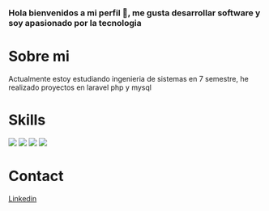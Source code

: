 ### Hola bienvenidos a mi perfil 👋, me gusta desarrollar software y soy apasionado por la tecnologia
<h1>Sobre mi</h1>
Actualmente estoy estudiando ingenieria de sistemas en 7 semestre, he realizado proyectos  en laravel php y mysql
<h1>Skills</h1>
<img src="https://img.shields.io/badge/software-php-blue">
<img src="https://img.shields.io/badge/BD-MYSQL-GREEN">
<img src="https://img.shields.io/badge/css-php-blue">
<img src="https://img.shields.io/badge/Laravel-php-blue">
<h1>Contact</h1>
<a href="www.linkedin.com/in/jose-daniel-solano-manosalva">Linkedin</a>
<!--
**softwaredaniel/softwaredaniel** is a ✨ _special_ ✨ repository because its `README.md` (this file) appears on your GitHub profile.

Here are some ideas to get you started:

- 🔭 I’m currently working on ...
- 🌱 I’m currently learning ...
- 👯 I’m looking to collaborate on ...
- 🤔 I’m looking for help with ...
- 💬 Ask me about ...
- 📫 How to reach me: ...
- 😄 Pronouns: ...
- ⚡ Fun fact: ...
-->
